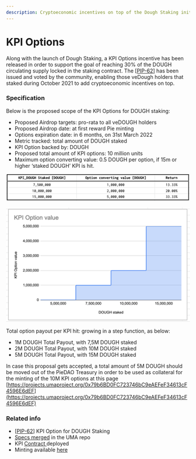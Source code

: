 ```yaml
---
description: Cryptoeconomic incentives on top of the Dough Staking initiative rewards.
---
```


# KPI Options

Along with the launch of Dough Staking, a KPI Options incentive has been released in order to support the goal of reaching 30% of the DOUGH circulating supply locked in the staking contract. The \[[PIP-62](https://snapshot.org/#/piedao.eth/proposal/QmRoBy3fXHQkRyUEY48a33CpT1gvXRLNLbtitkMkHphJAD)] has been issued and voted by the community, enabling those veDough holders that staked during October 2021 to add cryptoeconomic incentives on top.

### Specification

Below is the proposed scope of the KPI Options for DOUGH staking:

* Proposed Airdrop targets: pro-rata to all veDOUGH holders
* Proposed Airdrop date: at first reward Pie minting
* Options expiration date: in 6 months, on 31st March 2022
* Metric tracked: total amount of DOUGH staked
* KPI Option backed by: DOUGH
* Proposed total amount of KPI options: 10 million units
* Maximum option converting value: 0.5 DOUGH per option, if 15m or higher ‘staked DOUGH’ KPI is hit.

![](<../../.gitbook/assets/Screenshot 2021-09-30 at 15.13.19.png>)

![](<../../.gitbook/assets/Screenshot 2021-09-30 at 12.20.11.png>)

Total option payout per KPI hit: growing in a step function, as below:

* 1M DOUGH Total Payout, with 7,5M DOUGH staked
* 2M DOUGH Total Payout, with 10M DOUGH staked
* 5M DOUGH Total Payout, with 15M DOUGH staked

In case this proposal gets accepted, a total amount of 5M DOUGH should be moved out of the PieDAO Treasury in order to be used as collateral for the minting of the 10M KPI options at this page [https://projects.umaproject.org/0x79b6BD0FC723746bC9eAEFeF34613cF4596E6dEF](https://projects.umaproject.org/0x79b6BD0FC723746bC9eAEFeF34613cF4596E6dEF)

### Related info

* \[[PIP-62](https://snapshot.org/#/piedao.eth/proposal/QmRoBy3fXHQkRyUEY48a33CpT1gvXRLNLbtitkMkHphJAD)] KPI Option for DOUGH Staking
* [Specs merged](https://github.com/UMAprotocol/UMIPs/blob/master/Implementations/piedao-dough.md) in the UMA repo
* KPI [Contract ](https://etherscan.io/address/0x1e09bd2deee39fb3e0d98eb9f6355cbc75e63522#code)deployed
* Minting available [here](https://projects.umaproject.org/0x79b6BD0FC723746bC9eAEFeF34613cF4596E6dEF)
